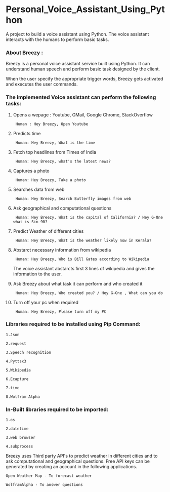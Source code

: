 # Personal_Voice_Assistant_Using_Python

A project to build a voice assistant using Python. The voice assistant interacts with the humans to perform basic tasks.


### About Breezy :

Breezy is a personal voice assistant service built using Python. It can understand human speech and perform basic task designed by the client.

When the user specify the appropriate trigger words, Breezy gets activated and executes the user commands.


### The implemented Voice assistant can perform the following tasks:


1. Opens a wepage : Youtube, GMail, Google Chrome, StackOverflow 
	
	
		Human : Hey Breezy, Open Youtube
		
		
2. Predicts time 
	
	
		Human: Hey Breezy, What is the time
		
		
3. Fetch top headlines from Times of India
		
		
		Human: Hey Breezy, what's the latest news?
		
		
4. Captures a photo
	
  		
		Human: Hey Breezy, Take a photo
		
		
5. Searches data from web
	
   		
		Human: Hey Breezy, Search Butterfly images from web
		
		
6. Ask geographical and computational questions
	
  	 	
		Human: Hey Breezy, What is the capital of California? / Hey G-One what is Sin 90?
		
		
7. Predict Weather of different cities
   		
	
		Human: Hey Breezy, What is the weather likely now in Kerala?
		
	
8. Abstarct necessary information from wikipedia
	
   		
		Human: Hey Breezy, Who is Bill Gates according to Wikipedia
		
		
   The voice assistant abstarcts first 3 lines of wikipedia and gives the information to the user.
	
	
9. Ask Breezy about what task it can perform and who created it
	
   		
	  	Human: Hey Breezy, Who created you? / Hey G-One , What can you do
		
		
10. Turn off your pc when required
   		

   		 Human: Hey Breezy, Please turn off my PC



### Libraries required to be installed using Pip Command:
	
	1.Json
	
	2.request
	
	3.Speech recognition
	
 	4.Pyttsx3
	
	5.Wikipedia
	
	6.Ecapture
	
	7.time
	
	8.Wolfram Alpha


### In-Built libraries required to be imported:

	1.os
	
	2.datetime
	
	3.web browser
	
	4.subprocess


Breezy uses Third party API's to predict weather in different cities and to ask computational and geographical questions. 
Free API keys can be generated by creating an account in the following applications.  
	
	Open Weather Map - To forecast weather
	
	WolframAlpha - To answer questions
	
